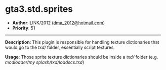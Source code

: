 gta3.std.sprites
=========================================================================
 + __Author__:   LINK/2012 (<dma_2012@hotmail.com>)
 + __Priority__: 51

*************************************************************************

__Description__:
 This plugin is responsible for handling texture dictionaries that would go to the *txd/* folder, essentially script textures.
    
__Usage__:
 Those sprite texture dictionaries should be inside a *txd/* folder (e.g. *modloader/my splash/txd/loadscs.txd*)

